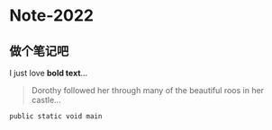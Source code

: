 # Note-2022

## 做个笔记吧

I just love **bold text**...

> Dorothy followed her through many of the beautiful roos in her castle...


`public static void main`
